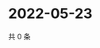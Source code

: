# 2022-05-23

共 0 条

<!-- BEGIN WEIBO -->
<!-- 最后更新时间 Mon May 23 2022 05:14:35 GMT+0800 (China Standard Time) -->

<!-- END WEIBO -->
